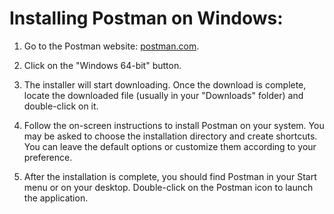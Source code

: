 # Installing Postman on Windows:

1. Go to the Postman website: [postman.com](https://www.postman.com/downloads/).

2. Click on the "Windows 64-bit" button.

3. The installer will start downloading. Once the download is complete, locate the downloaded file (usually in your "Downloads" folder) and double-click on it.

4. Follow the on-screen instructions to install Postman on your system. You may be asked to choose the installation directory and create shortcuts. You can leave the default options or customize them according to your preference.

5. After the installation is complete, you should find Postman in your Start menu or on your desktop. Double-click on the Postman icon to launch the application.
